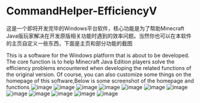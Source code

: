 # CommandHelper-EfficiencyV

这是一个即将开发完毕的Windows平台软件，核心功能是为了帮助Minecraft Java版玩家解决在开发原版相关功能时遇到的效率问题。当然你也可以在本软件的主页自定义一些东西，下面是主页和部分功能的截图

This is a software for the Windows platform that is about to be developed. The core function is to help Minecraft Java Edition players solve the efficiency problems encountered when developing the related functions of the original version. Of course, you can also customize some things on the homepage of this software,Below is some screenshot of the homepage and functions
![image](https://user-images.githubusercontent.com/45808036/231711701-e730ea25-6b1f-4912-a483-d2f546a949d6.png)
![image](https://github.com/MCcber/Minecraft/assets/45808036/9f08a60b-28e2-4b36-91e7-c92d88bbb35a)
![image](https://github.com/MCcber/Minecraft/assets/45808036/30b16f90-cb67-4977-85a9-fa19cf879393)
![image](https://github.com/MCcber/Minecraft/assets/45808036/6ec82c5e-5f16-4b86-af10-fa49dc609a1f)
![image](https://github.com/MCcber/Minecraft/assets/45808036/783a852b-143c-4798-b758-52e1a74ef2e4)
![image](https://github.com/MCcber/Minecraft/assets/45808036/81f0ff3f-73d0-468c-91ba-437bfe1a4047)
![image](https://github.com/MCcber/Minecraft/assets/45808036/efef9940-5714-48cc-897d-1a0b5bb026a1)
![image](https://github.com/MCcber/Minecraft/assets/45808036/1d3b84f7-169a-4c7f-9915-72e8b977e11b)
![image](https://github.com/MCcber/Minecraft/assets/45808036/4865f69e-9bf3-4361-ac23-67ab671d8942)
![image](https://github.com/MCcber/Minecraft/assets/45808036/436985a6-f8d4-425d-ab07-7282ee9d553d)
![image](https://github.com/MCcber/Minecraft/assets/45808036/036c77bd-bacc-4a27-8b49-562f26e0f360)
![image](https://github.com/MCcber/Minecraft/assets/45808036/029fa04c-55b2-416c-8823-b1ac5e3b55e8)
